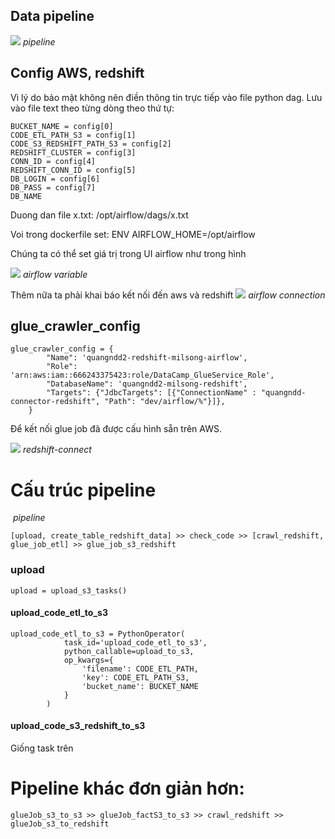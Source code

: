 ## Data pipeline


![](https://github.com/neikyllykien/MsongDB/blob/main/img/a2.png)
*pipeline*


## Config AWS, redshift
Vì lý do bảo mật không nên điền thông tin trực tiếp vào file python dag. Lưu vào file text theo từng dòng theo thứ tự:

```
BUCKET_NAME = config[0]
CODE_ETL_PATH_S3 = config[1]
CODE_S3_REDSHIFT_PATH_S3 = config[2]
REDSHIFT_CLUSTER = config[3]
CONN_ID = config[4]
REDSHIFT_CONN_ID = config[5]
DB_LOGIN = config[6]
DB_PASS = config[7]
DB_NAME
```

Duong dan file x.txt: /opt/airflow/dags/x.txt

Voi trong dockerfile set:
ENV AIRFLOW_HOME=/opt/airflow

Chúng ta có thể set giá trị trong UI airflow như trong hình

![](https://github.com/neikyllykien/MsongDB/blob/main/img/a-variable.png)
*airflow variable*

Thêm nữa ta phải khai báo kết nối đến aws và redshift 
![](https://github.com/neikyllykien/MsongDB/blob/main/img/a-connect.png)
*airflow connection*

## glue_crawler_config
```
glue_crawler_config = {
        "Name": 'quangndd2-redshift-milsong-airflow',
        "Role": 'arn:aws:iam::666243375423:role/DataCamp_GlueService_Role',
        "DatabaseName": 'quangndd2-milsong-redshift',
        "Targets": {"JdbcTargets": [{"ConnectionName" : "quangndd-connector-redshift", "Path": "dev/airflow/%"}]},
    }
```
Để kết nối glue job đã được cấu hình sẵn trên AWS. 


![](https://github.com/neikyllykien/MsongDB/blob/main/img/a-redshift-connect.png)
*redshift-connect*



# Cấu trúc pipeline
<p>
    <img src="https://github.com/neikyllykien/MsongDB/blob/main/img/a2.png" alt>
    <em>pipeline</em>
</p>

```
[upload, create_table_redshift_data] >> check_code >> [crawl_redshift, glue_job_etl] >> glue_job_s3_redshift
```

### upload
``` upload = upload_s3_tasks() ```

#### upload_code_etl_to_s3
```
upload_code_etl_to_s3 = PythonOperator(
            task_id='upload_code_etl_to_s3',
            python_callable=upload_to_s3,
            op_kwargs={
                'filename': CODE_ETL_PATH,
                'key': CODE_ETL_PATH_S3,            
                'bucket_name': BUCKET_NAME
            }
        )
```
#### upload_code_s3_redshift_to_s3
Giống task trên


# Pipeline khác đơn giản hơn:

``` glueJob_s3_to_s3 >> glueJob_factS3_to_s3 >> crawl_redshift >> glueJob_s3_to_redshift ```

